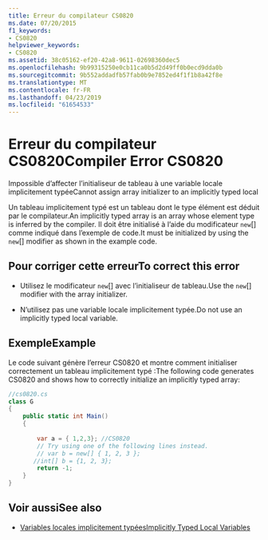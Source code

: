 ```yaml
---
title: Erreur du compilateur CS0820
ms.date: 07/20/2015
f1_keywords:
- CS0820
helpviewer_keywords:
- CS0820
ms.assetid: 38c05162-ef20-42a8-9611-02698360dec5
ms.openlocfilehash: 9b99315250e0cb11ca0b5d2d49ff0b0ecd9dda0b
ms.sourcegitcommit: 9b552addadfb57fab0b9e7852ed4f1f1b8a42f8e
ms.translationtype: MT
ms.contentlocale: fr-FR
ms.lasthandoff: 04/23/2019
ms.locfileid: "61654533"
---
```

# <a name="compiler-error-cs0820"></a><span data-ttu-id="06217-102">Erreur du compilateur CS0820</span><span class="sxs-lookup"><span data-stu-id="06217-102">Compiler Error CS0820</span></span>
<span data-ttu-id="06217-103">Impossible d’affecter l’initialiseur de tableau à une variable locale implicitement typée</span><span class="sxs-lookup"><span data-stu-id="06217-103">Cannot assign array initializer to an implicitly typed local</span></span>  
  
 <span data-ttu-id="06217-104">Un tableau implicitement typé est un tableau dont le type élément est déduit par le compilateur.</span><span class="sxs-lookup"><span data-stu-id="06217-104">An implicitly typed array is an array whose element type is inferred by the compiler.</span></span> <span data-ttu-id="06217-105">Il doit être initialisé à l’aide du modificateur `new`[] comme indiqué dans l’exemple de code.</span><span class="sxs-lookup"><span data-stu-id="06217-105">It must be initialized by using the `new`[] modifier as shown in the example code.</span></span>  
  
## <a name="to-correct-this-error"></a><span data-ttu-id="06217-106">Pour corriger cette erreur</span><span class="sxs-lookup"><span data-stu-id="06217-106">To correct this error</span></span>  
  
-   <span data-ttu-id="06217-107">Utilisez le modificateur `new`[] avec l’initialiseur de tableau.</span><span class="sxs-lookup"><span data-stu-id="06217-107">Use the `new`[] modifier with the array initializer.</span></span>  
  
-   <span data-ttu-id="06217-108">N’utilisez pas une variable locale implicitement typée.</span><span class="sxs-lookup"><span data-stu-id="06217-108">Do not use an implicitly typed local variable.</span></span>  
  
## <a name="example"></a><span data-ttu-id="06217-109">Exemple</span><span class="sxs-lookup"><span data-stu-id="06217-109">Example</span></span>  
 <span data-ttu-id="06217-110">Le code suivant génère l’erreur CS0820 et montre comment initialiser correctement un tableau implicitement typé :</span><span class="sxs-lookup"><span data-stu-id="06217-110">The following code generates CS0820 and shows how to correctly initialize an implicitly typed array:</span></span>  
  
```csharp  
//cs0820.cs  
class G  
{  
    public static int Main()  
    {  
  
        var a = { 1,2,3}; //CS0820  
        // Try using one of the following lines instead.  
        // var b = new[] { 1, 2, 3 };   
       //int[] b = {1, 2, 3};  
        return -1;  
    }  
}  
```  
  
## <a name="see-also"></a><span data-ttu-id="06217-111">Voir aussi</span><span class="sxs-lookup"><span data-stu-id="06217-111">See also</span></span>

- [<span data-ttu-id="06217-112">Variables locales implicitement typées</span><span class="sxs-lookup"><span data-stu-id="06217-112">Implicitly Typed Local Variables</span></span>](../../csharp/programming-guide/classes-and-structs/implicitly-typed-local-variables.md)
